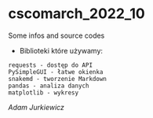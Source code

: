 # cscomarch_2022_10
Some infos and source codes

* Biblioteki które używamy:
```commandline
requests - dostęp do API
PySimpleGUI - łatwe okienka
snakemd - tworzenie Markdown
pandas - analiza danych
matplotlib - wykresy
```



*Adam Jurkiewicz*